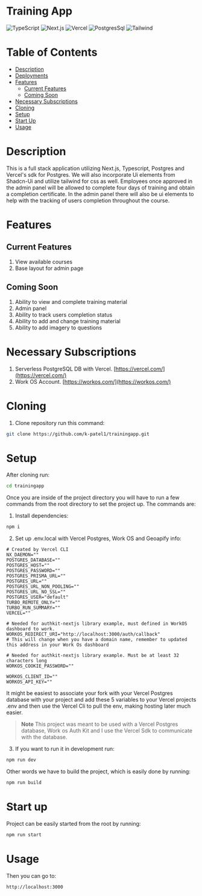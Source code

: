 # Training App

<img alt="TypeScript" src="https://ziadoua.github.io/m3-Markdown-Badges/badges/TypeScript/typescript2.svg"/>  <img alt="Next.js" src="https://ziadoua.github.io/m3-Markdown-Badges/badges/NextJS/nextjs2.svg"/> <img alt="Vercel" src="https://ziadoua.github.io/m3-Markdown-Badges/badges/Vercel/vercel2.svg"/> <img alt="PostgresSql" src="https://ziadoua.github.io/m3-Markdown-Badges/badges/PostgreSQL/postgresql1.svg"/> <img alt="Tailwind" src="https://ziadoua.github.io/m3-Markdown-Badges/badges/TailwindCSS/tailwindcss2.svg"/>

# Table of Contents
- [Description](#Description)
- [Deployments](#Deployments)
- [Features](#Features)
  - [Current Features](#Current-Features) 
  - [Coming Soon](#Coming-Soon) 
- [Necessary Subscriptions](#Necessary-Subscriptions)
- [Cloning](#Cloning)
- [Setup](#Setup)
- [Start Up](#Start-Up)
- [Usage](#Usage)

# Description
This is a full stack application utilizing Next.js, Typescript, Postgres and Vercel's sdk for Postgres. We will also incorporate Ui elements from Shadcn-Ui and utilize tailwind for css as well. Employees once approved in the admin panel will be allowed to complete four days of training and obtain a completion certificate. In the admin panel there will also be ui elements to help with the tracking of users completion throughout the course.

# Features
## Current Features
1. View available courses
2. Base layout for admin page

## Coming Soon
1. Ability to view and complete training material
2. Admin panel
3. Ability to track users completion status
4. Ability to add and change training material
5. Ability to add imagery to questions

# Necessary Subscriptions
1. Serverless PostgreSQL DB with Vercel. [https://vercel.com/](https://vercel.com/)
2. Work OS Account. [https://workos.com/](https://workos.com/)

# Cloning
1. Clone repository run this command: 
```bash
git clone https://github.com/k-patel1/trainingapp.git
```

# Setup
After cloning run: 
```Bash
cd trainingapp
```

Once you are inside of the project directory you will have to run a few commands from the root directory to set the project up.
The commands are:
1. Install dependencies:
```Bash
npm i
```

2. Set up .env.local with Vercel Postgres, Work OS and Geoapify info:
```env
# Created by Vercel CLI
NX_DAEMON=""
POSTGRES_DATABASE=""
POSTGRES_HOST=""
POSTGRES_PASSWORD=""
POSTGRES_PRISMA_URL=""
POSTGRES_URL=""
POSTGRES_URL_NON_POOLING=""
POSTGRES_URL_NO_SSL=""
POSTGRES_USER="default"
TURBO_REMOTE_ONLY=""
TURBO_RUN_SUMMARY=""
VERCEL=""

# Needed for authkit-nextjs library example, must defined in WorkOS dashboard to work.
WORKOS_REDIRECT_URI="http://localhost:3000/auth/callback"
# This will change when you have a domain name, remember to updated this address in your Work Os dashboard

# Needed for authkit-nextjs library example. Must be at least 32 characters long
WORKOS_COOKIE_PASSWORD=""

WORKOS_CLIENT_ID=""
WORKOS_API_KEY=""

```

It might be easiest to associate your fork with your Vercel Postgres database with your project and add these 5 variables to your Vercel projects .env and then use the Vercel Cli to pull the env, making hosting later much easier.

> **Note**
> This project was meant to be used with a Vercel Postgres database, Work os Auth Kit and I use the Vercel Sdk to communicate with the database.

3. If you want to run it in development run:
```Bash
npm run dev
```

Other words we have to build the project, which is easily done by running:
```Bash
npm run build
```

# Start up
Project can be easily started from the root by running:
```Bash
npm run start
```

# Usage
Then you can go to:
```Bash
http://localhost:3000
```



